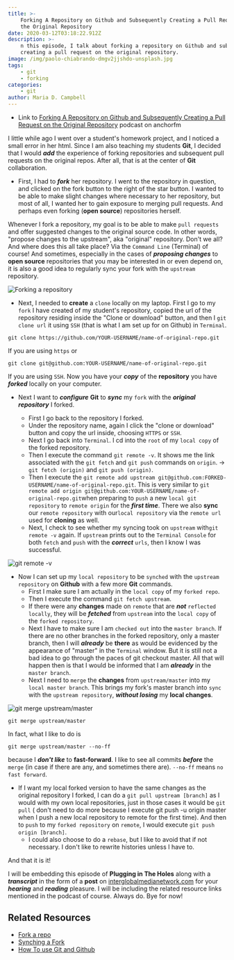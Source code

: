 ```yaml
---
title: >-
    Forking A Repository on Github and Subsequently Creating a Pull Request on
    the Original Repository
date: 2020-03-12T03:18:22.912Z
description: >-
    n this episode, I talk about forking a repository on Github and subsequently
    creating a pull request on the original repository.
image: /img/paolo-chiabrando-dmgv2jjshdo-unsplash.jpg
tags:
    - git
    - forking
categories:
    - git
author: Maria D. Campbell
---
```


-   Link to
    [Forking A Repository on Github and Subsequently Creating a Pull Request on the Original Repository](https://anchor.fm/maria-campbell/episodes/Forking-A-Repository-on-Github-and-Subsequently-Creating-a-Pull-Request-on-the-Original-Repository-ebeo5d)
    podcast on anchorfm

I little while ago I went over a student's homework project, and I noticed a
small error in her html. Since I am also teaching my students **Git**, I decided
that I would **_add_** the experience of forking repositories and subsequent
pull requests on the original repos. After all, that is at the center of **Git**
collaboration.

-   First, I had to **_fork_** her repository. I went to the repository in
    question, and clicked on the fork button to the right of the star button. I
    wanted to be able to make slight changes where necessary to her repository,
    but most of all, I wanted her to gain exposure to merging pull requests. And
    perhaps even forking (**open source**) repositories herself.

Whenever I fork a repository, my goal is to be able to make `pull requests` and
offer suggested changes to the original source code. In other words, "propose
changes to the upstream", aka "original" repository. Don't we all? And where
does this all take place? Via the `Command Line` (Terminal) of course! And
sometimes, especially in the cases of _**proposing changes**_ to **open source**
repositories that you may be interested in or even depend on, it is also a good
idea to regularly sync your fork with the `upstream` repository.

![Forking a repository](/img/fork.png)

-   Next, I needed to **create** a `clone` locally on my laptop. First I go to
    my `fork` I have created of my student's repository, copied the url of the
    repository residing inside the "Clone or download" button, and then I
    `git clone url` it using `SSH` (that is what I am set up for on Github) in
    `Terminal`.

```shell
git clone https://github.com/YOUR-USERNAME/name-of-original-repo.git
```

If you are using `https` or

```shell
git clone git@github.com:YOUR-USERNAME/name-of-original-repo.git
```

If you are using `SSH`. Now you have your _**copy**_ of the **repository** you
have _**forked**_ locally on your computer.

-   Next I want to _**configure**_ **Git** to _**sync**_ my `fork` with the
    _**original repository**_ I forked.

    -   First I go back to the repository I forked.
    -   Under the repository name, again I click the "clone or download" button
        and copy the url inside, choosing `HTTPS` or `SSH`.
    -   Next I go back into `Terminal`. I cd into the `root` of my `local copy`
        of the forked repository.
    -   Then I execute the command `git remote -v`. It shows me the link
        associated with the `git fetch` and `git push` commands on `origin`. ->
        `git fetch (origin)` and `git push (origin)`.
    -   Then I execute the
        `git remote add upstream git@github.com:FORKED-USERNAME/name-of-original-repo.git`.
        This is very similar to
        `git remote add origin git@github.com:YOUR-USERNAME/name-of-original-repo.git`when
        preparing to `push` a new `local git repository` to `remote origin` for
        the **_first time_**. There we also **sync** our `remote repository`
        with our`local repository` via the `remote url` used for **cloning** as
        well.
    -   Next, I check to see whether my syncing took on `upstream`
        with`git remote -v` again. If `upstream` prints out to the
        `Terminal Console` for both `fetch` and `push` with the **_correct_**
        `urls`, then I know I was successful.

![git remote -v](/img/git-remote-v.png)

-   Now I can set up my `local repository` to be `synched` with the
    `upstream repository` on **Github** with a few more **Git** commands.
    -   First I make sure I am actually in the `local copy` of my `forked repo`.
    -   Then I execute the command `git fetch upstream`.
    -   If there were any **changes** made on `remote` that are _**not**_
        `reflected locally`, they will be _**fetched**_ from `upstream` into the
        `local copy` of the `forked repository`.
    -   Next I have to make sure I am `checked out` into the `master branch`. If
        there are no other branches in the forked repository, only a master
        branch, then I will _**already**_ be **there** as would be evidenced by
        the appearance of "master" in the `Terminal` window. But it is still not
        a bad idea to go through the paces of git checkout master. All that will
        happen then is that I would be informed that I am _**already**_ in the
        `master branch`.
    -   Next I need to `merge` the **changes** from `upstream/master` into my
        `local master branch`. This brings my fork's master branch into `sync`
        with the `upstream repository`, _**without losing**_ my **local
        changes**.

![git merge upstream/master](/img/git-merge-upstream-master.png)

```shell
git merge upstream/master
```

In fact, what I like to do is

```shell
git merge upstream/master --no-ff
```

because I _**don't like**_ to **fast-forward**. I like to see all commits
_**before**_ the `merge` (in case if there are any, and sometimes there are).
`--no-ff` means `no fast forward`.

-   If I want my local forked version to have the same changes as the original
    repository I forked, I can do a `git pull upstream [branch]` as I would with
    my own local repositories, just in those cases it would be `git pull` (
    don't need to do more because I execute git push -u origin master when I
    push a new local repository to remote for the first time). And then to
    `push` to my `forked repository` on `remote`, I would execute
    `git push origin [branch]`.
    -   I could also choose to do a `rebase`, but I like to avoid that if not
        necessary. I don't like to rewrite histories unless I have to.

And that it is it!

I will be embedding this episode of **Plugging in The Holes** along with a
_**transcript**_ in the form of a **post** on
[interglobalmedianetwork.com](https://www.interglobalmedianetwork.com/) for your
_**hearing**_ and _**reading**_ pleasure. I will be including the related
resource links mentioned in the podcast of course. Always do. Bye for now!

## Related Resources

-   [Fork a repo](https://help.github.com/en/github/getting-started-with-github/fork-a-repo)
-   [Synching a Fork](https://help.github.com/en/github/collaborating-with-issues-and-pull-requests/syncing-a-fork)
-   [How To use Git and Github](https://github.community/t5/How-to-use-Git-and-GitHub/Update-a-forked-repository-when-the-original-repository-is/td-p/20980)
